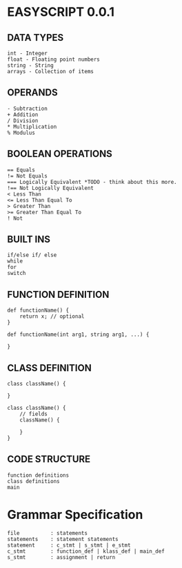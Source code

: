 # EASYSCRIPT 0.0.1

## DATA TYPES
    int - Integer
    float - Floating point numbers
    string - String
    arrays - Collection of items

## OPERANDS
    - Subtraction
    + Addition
    / Division
    * Multiplication
    % Modulus
    
## BOOLEAN OPERATIONS
    == Equals
    != Not Equals
    === Logically Equivalent *TODO - think about this more.
    !== Not Logically Equivalent
    < Less Than
    <= Less Than Equal To
    > Greater Than
    >= Greater Than Equal To
    ! Not

## BUILT INS
    if/else if/ else
    while
    for
    switch

## FUNCTION DEFINITION
    def functionName() {
        return x; // optional
    }

    def functionName(int arg1, string arg1, ...) {

    }

## CLASS DEFINITION
    class className() {

    }

    class className() {
        // fields
        className() {

        }
    }


##  CODE STRUCTURE
    function definitions
    class definitions
    main


# Grammar Specification
    file          : statements
    statements    : statement statements
    statement     : c_stmt | s_stmt | e_stmt
    c_stmt        : function_def | klass_def | main_def
    s_stmt        : assignment | return